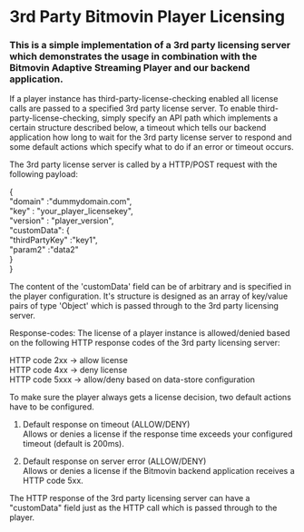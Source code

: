 # 3rd Party Bitmovin Player Licensing

### This is a simple implementation of a 3rd party licensing server which demonstrates the usage in combination with the Bitmovin Adaptive Streaming Player and our backend application.

If a player instance has third-party-license-checking enabled all license calls are passed to a specified 3rd party license server.
To enable third-party-license-checking, simply specify an API path which implements a certain structure described below, a timeout which tells our backend application how long to wait for the 3rd party license server to respond and some default actions which specify what to do if an error or timeout occurs.

The 3rd party license server is called by a HTTP/POST request with the following payload:

{<br>
   "domain"    :"dummydomain.com",<br>
   "key"       : "your_player_licensekey",<br>
   "version"   : "player_version",<br>
   "customData": {<br>
     "thirdPartyKey" :"key1",<br> 
     "param2"        :"data2"<br>
   }<br>
}

The content of the 'customData' field can be of arbitrary and is specified in the player configuration. It's structure is designed as an array of key/value pairs of type 'Object' which is passed through to the 3rd party licensing server.

Response-codes:
The license of a player instance is allowed/denied based on the following HTTP response codes of the 3rd party licensing server:

HTTP code 2xx  -> allow license<br>
HTTP code 4xx  -> deny license<br>
HTTP code 5xxx -> allow/deny based on data-store configuration<br>


To make sure the player always gets a license decision, two default actions have to be configured.

1) Default response on timeout (ALLOW/DENY)<br>
Allows or denies a license if the response time exceeds your configured timeout (default is 200ms).

2) Default response on server error (ALLOW/DENY)<br>
Allows or denies a license if the Bitmovin backend application receives a HTTP code 5xx.

The HTTP response of the 3rd party licensing server can have a "customData" field just as the HTTP call which is passed
through to the player.
   
